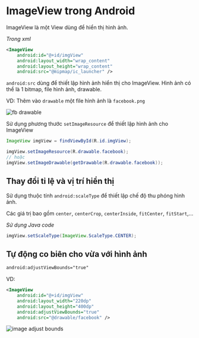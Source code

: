 # ImageView trong Android

ImageView là một View dùng để hiển thị hình ảnh.

*Trong xml*

```xml
<ImageView
    android:id="@+id/imgView"
    android:layout_width="wrap_content"
    android:layout_height="wrap_content"
    android:src="@mipmap/ic_launcher" />
```

`android:src` dùng để thiết lập hình ảnh hiển thị cho ImageView. Hình ảnh có thể là 1 bitmap, file hình ảnh, drawable.

VD: Thêm vào `drawable` một file hình ảnh là `facebook.png`

![fb drawable]()

Sử dụng phương thước `setImageResource` để thiết lập hình ảnh cho ImageView

```java
ImageView imgView = findViewById(R.id.imgView);

imgView.setImageResource(R.drawable.facebook);
// hoặc
imgView.setImageDrawable(getDrawable(R.drawable.facebook));
```

## Thay đổi tỉ lệ và vị trí hiển thị

Sử dụng thuộc tính `android:scaleType` để thiết lập chế độ thu phóng hình ảnh.

Các giá trị bao gồm `center`, `centerCrop`, `centerInside`, `fitCenter`, `fitStart`,...

*Sử dụng Java code*

```java
imgView.setScaleType(ImageView.ScaleType.CENTER);
```

## Tự động co biên cho vừa với hình ảnh

```xml
android:adjustViewBounds="true"
```

VD:

```xml
<ImageView
	android:id="@+id/imgView"
	android:layout_width="220dp"
	android:layout_height="400dp"
	android:adjustViewBounds="true"
	android:src="@drawable/facebook" />
```

![image adjust bounds]()